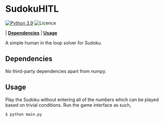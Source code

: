 # SudokuHITL

[![Python 3.9](https://img.shields.io/badge/Python-3.9-blue.svg)](https://www.python.org/downloads/release/python-390/)
![Licence](https://img.shields.io/github/license/emmas96/sudoku-hitl)

| **[Dependencies](#dependencies)**
| **[Usage](#usage)**

A simple human in the loop solver for Sudoku.

## Dependencies

No third-party dependencies apart from numpy.

## Usage
Play the Sudoku without entering all of the numbers which can be played based on trivial conditions. 
Run the game interface as such,

```bash
$ python main.py 
```

